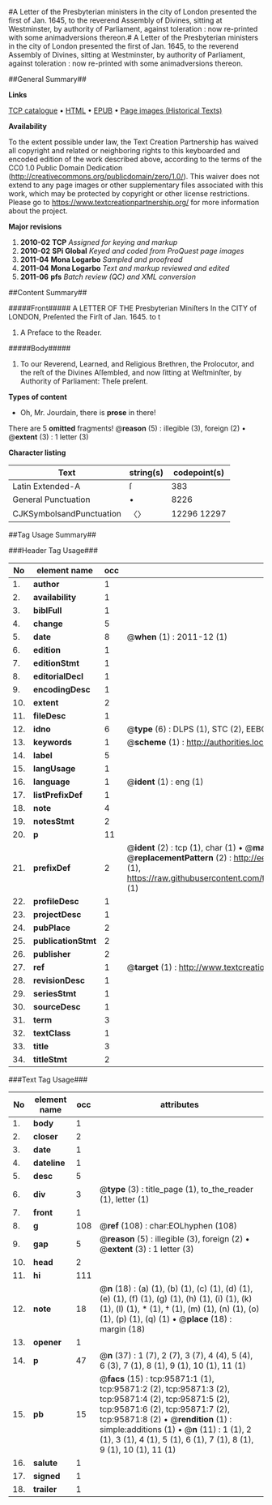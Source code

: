 #A Letter of the Presbyterian ministers in the city of London presented the first of Jan. 1645, to the reverend Assembly of Divines, sitting at Westminster, by authority of Parliament, against toleration : now re-printed with some animadversions thereon.#
A Letter of the Presbyterian ministers in the city of London presented the first of Jan. 1645, to the reverend Assembly of Divines, sitting at Westminster, by authority of Parliament, against toleration : now re-printed with some animadversions thereon.

##General Summary##

**Links**

[TCP catalogue](http://www.ota.ox.ac.uk/tcp/)  • 
[HTML](http://tei.it.ox.ac.uk/tcp/Texts-HTML/free/A48/A48126.html)  • 
[EPUB](http://tei.it.ox.ac.uk/tcp/Texts-EPUB/free/A48/A48126.epub) • 
[Page images (Historical Texts)](https://historicaltexts.jisc.ac.uk/eebo-12940558e)

**Availability**

To the extent possible under law, the Text Creation Partnership has waived all copyright and related or neighboring rights to this keyboarded and encoded edition of the work described above, according to the terms of the CC0 1.0 Public Domain Dedication (http://creativecommons.org/publicdomain/zero/1.0/). This waiver does not extend to any page images or other supplementary files associated with this work, which may be protected by copyright or other license restrictions. Please go to https://www.textcreationpartnership.org/ for more information about the project.

**Major revisions**

1. __2010-02__ __TCP__ *Assigned for keying and markup*
1. __2010-02__ __SPi Global__ *Keyed and coded from ProQuest page images*
1. __2011-04__ __Mona Logarbo__ *Sampled and proofread*
1. __2011-04__ __Mona Logarbo__ *Text and markup reviewed and edited*
1. __2011-06__ __pfs__ *Batch review (QC) and XML conversion*

##Content Summary##

#####Front#####
A LETTER OF THE Presbyterian Miniſters In the CITY of LONDON, Preſented the Firſt of Jan. 1645. to t
1. A Preface to the Reader.

#####Body#####

1. To our Reverend, Learned, and Religious Brethren, the Prolocutor, and the reſt of the Divines Aſſembled, and now ſitting at Weſtminſter, by Authority of Parliament: Theſe preſent.

**Types of content**

  * Oh, Mr. Jourdain, there is **prose** in there!

There are 5 **omitted** fragments! 
 @__reason__ (5) : illegible (3), foreign (2)  •  @__extent__ (3) : 1 letter (3)

**Character listing**


|Text|string(s)|codepoint(s)|
|---|---|---|
|Latin Extended-A|ſ|383|
|General Punctuation|•|8226|
|CJKSymbolsandPunctuation|〈〉|12296 12297|

##Tag Usage Summary##

###Header Tag Usage###

|No|element name|occ|attributes|
|---|---|---|---|
|1.|__author__|1||
|2.|__availability__|1||
|3.|__biblFull__|1||
|4.|__change__|5||
|5.|__date__|8| @__when__ (1) : 2011-12 (1)|
|6.|__edition__|1||
|7.|__editionStmt__|1||
|8.|__editorialDecl__|1||
|9.|__encodingDesc__|1||
|10.|__extent__|2||
|11.|__fileDesc__|1||
|12.|__idno__|6| @__type__ (6) : DLPS (1), STC (2), EEBO-CITATION (1), OCLC (1), VID (1)|
|13.|__keywords__|1| @__scheme__ (1) : http://authorities.loc.gov/ (1)|
|14.|__label__|5||
|15.|__langUsage__|1||
|16.|__language__|1| @__ident__ (1) : eng (1)|
|17.|__listPrefixDef__|1||
|18.|__note__|4||
|19.|__notesStmt__|2||
|20.|__p__|11||
|21.|__prefixDef__|2| @__ident__ (2) : tcp (1), char (1)  •  @__matchPattern__ (2) : ([0-9\-]+):([0-9IVX]+) (1), (.+) (1)  •  @__replacementPattern__ (2) : http://eebo.chadwyck.com/downloadtiff?vid=$1&page=$2 (1), https://raw.githubusercontent.com/textcreationpartnership/Texts/master/tcpchars.xml#$1 (1)|
|22.|__profileDesc__|1||
|23.|__projectDesc__|1||
|24.|__pubPlace__|2||
|25.|__publicationStmt__|2||
|26.|__publisher__|2||
|27.|__ref__|1| @__target__ (1) : http://www.textcreationpartnership.org/docs/. (1)|
|28.|__revisionDesc__|1||
|29.|__seriesStmt__|1||
|30.|__sourceDesc__|1||
|31.|__term__|3||
|32.|__textClass__|1||
|33.|__title__|3||
|34.|__titleStmt__|2||


###Text Tag Usage###

|No|element name|occ|attributes|
|---|---|---|---|
|1.|__body__|1||
|2.|__closer__|2||
|3.|__date__|1||
|4.|__dateline__|1||
|5.|__desc__|5||
|6.|__div__|3| @__type__ (3) : title_page (1), to_the_reader (1), letter (1)|
|7.|__front__|1||
|8.|__g__|108| @__ref__ (108) : char:EOLhyphen (108)|
|9.|__gap__|5| @__reason__ (5) : illegible (3), foreign (2)  •  @__extent__ (3) : 1 letter (3)|
|10.|__head__|2||
|11.|__hi__|111||
|12.|__note__|18| @__n__ (18) : (a) (1), (b) (1), (c) (1), (d) (1), (e) (1), (f) (1), (g) (1), (h) (1), (i) (1), (k) (1), (l) (1), * (1), † (1), (m) (1), (n) (1), (o) (1), (p) (1), (q) (1)  •  @__place__ (18) : margin (18)|
|13.|__opener__|1||
|14.|__p__|47| @__n__ (37) : 1 (7), 2 (7), 3 (7), 4 (4), 5 (4), 6 (3), 7 (1), 8 (1), 9 (1), 10 (1), 11 (1)|
|15.|__pb__|15| @__facs__ (15) : tcp:95871:1 (1), tcp:95871:2 (2), tcp:95871:3 (2), tcp:95871:4 (2), tcp:95871:5 (2), tcp:95871:6 (2), tcp:95871:7 (2), tcp:95871:8 (2)  •  @__rendition__ (1) : simple:additions (1)  •  @__n__ (11) : 1 (1), 2 (1), 3 (1), 4 (1), 5 (1), 6 (1), 7 (1), 8 (1), 9 (1), 10 (1), 11 (1)|
|16.|__salute__|1||
|17.|__signed__|1||
|18.|__trailer__|1||
